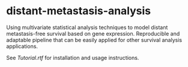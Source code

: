 # distant-metastasis-analysis
Using multivariate statistical analysis techniques to model distant metastasis-free survival based on gene expression. Reproducible and adaptable pipeline that can be easily applied for other survival analysis applications.

See *Tutorial.rtf* for installation and usage instructions.
